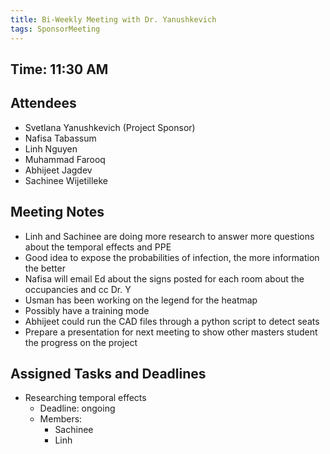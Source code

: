 ```yaml
---
title: Bi-Weekly Meeting with Dr. Yanushkevich
tags: SponsorMeeting
---
```


## Time: 11:30 AM

## Attendees
- Svetlana Yanushkevich (Project Sponsor)
- Nafisa Tabassum
- Linh Nguyen
- Muhammad Farooq
- Abhijeet Jagdev
- Sachinee Wijetilleke

## Meeting Notes
- Linh and Sachinee are doing more research to answer more questions about the temporal effects and PPE
- Good idea to expose the probabilities of infection, the more information the better
- Nafisa will email Ed about the signs posted for each room about the occupancies and cc Dr. Y
- Usman has been working on the legend for the heatmap
- Possibly have a training mode
- Abhijeet could run the CAD files through a python script to detect seats
- Prepare a presentation for next meeting to show other masters student the progress on the project

## Assigned Tasks and Deadlines

- Researching temporal effects
    - Deadline: ongoing
    - Members:
        - Sachinee
        - Linh